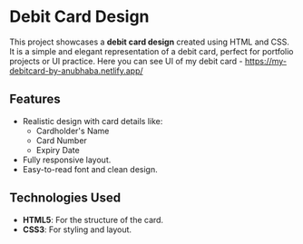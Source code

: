 # Debit Card Design

This project showcases a **debit card design** created using HTML and CSS. It is a simple and elegant representation of a debit card, perfect for portfolio projects or UI practice.
Here you can see UI of my debit card - https://my-debitcard-by-anubhaba.netlify.app/

## Features

- Realistic design with card details like:
  - Cardholder's Name
  - Card Number
  - Expiry Date
- Fully responsive layout.
- Easy-to-read font and clean design.

## Technologies Used

- **HTML5**: For the structure of the card.
- **CSS3**: For styling and layout.
